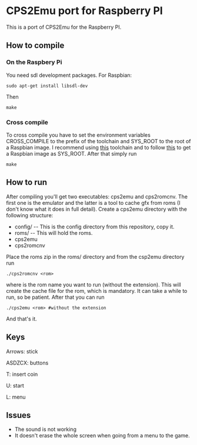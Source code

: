 CPS2Emu port for Raspberry PI
=============================

This is a port of CPS2Emu for the Raspberry PI.

How to compile
--------------

### On the Raspbery Pi

You need sdl development packages. For Raspbian:

    sudo apt-get install libsdl-dev

Then

    make

### Cross compile

To cross compile you have to set the environment variables CROSS_COMPILE to the prefix of the toolchain and SYS_ROOT to the root of a Raspbian image. 
I recommend using [this](https://github.com/raspberrypi/tools) toolchain and to
follow [this](http://www.raspberrypi.org/phpBB3/viewtopic.php?f=31&t=8478) to get a Raspbian image as SYS_ROOT.
After that simply run

    make

How to run
----------

After compiling you'll get two executables: cps2emu and cps2romcnv. The first one is the emulator and the latter is a tool to cache gfx from roms (I don't know what it does in full detail).
Create a cps2emu directory with the following structure:
- config/ -- This is the config directory from this repository, copy it.
- roms/ -- This will hold the roms.
- cps2emu
- cps2romcnv

Place the roms zip in the roms/ directory and from the csp2emu directory run

    ./cps2romcnv <rom>

where <rom> is the rom name you want to run (without the extension).
This will create the cache file for the rom, which is mandatory. It can take a while to run, so be patient.
After that you can run

    ./cps2emu <rom> #without the extension

And that's it.

Keys
----

Arrows: stick

ASDZCX: buttons

T: insert coin

U: start

L: menu

Issues
------

- The sound is not working
- It doesn't erase the whole screen when going from a menu to the game.

